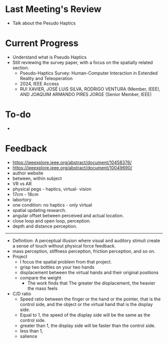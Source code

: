 # Last Meeting's Review
- Talk about the Pesudo Haptics
# Current Progress
- Understand what is Pseudo Haptics
- Still reviewing the survey paper, with a focus on the spatially related section.
	- Pseudo-Haptics Survey: Human-Computer Interaction in Extended Reality and Teleoperation
	- 2024, IEEE Access
	- RUI XAVIER, JOSÉ LUíS SILVA, RODRIGO VENTURA (Member, IEEE),
	  AND JOAQUIM ARMANDO PIRES JORGE (Senior Member, IEEE)
# To-do
- 
# Feedback
- https://ieeexplore.ieee.org/abstract/document/10458376/
- https://ieeexplore.ieee.org/abstract/document/10049690/
- author website
- between, within subject
- VR vs AR
- physical pegs - haptics, virtual- vision
- 17cm - 18cm
- labortory
- one condition: no haptics - only virtual
- spatial updating research.
- angular offset between perceived and actual location.
- close loop and open loop, perception.
- depth and distance perception.
---
- Definition: A perceptual illusion where visual and auditory stimuli create a sense of touch without physical force feedback.
- mass perception, stiffness perception, friction perception, and so on.
- Project
	- I focus the spatial problem from that project.
	- grisp two bottles on your two hands
	- displacement between the virtual hands and their original positions
	- compare the weight
		- The work finds that The greater the displacement, the heavier the mass feels
- C/D ratio
	- Speed ratio between the finger or the hand or the pointer, that is the control side, and the object or the virtual hand that is the display side.
	- Equal to 1, the speed of the display side will be the same as the control side.
	- greater than 1, the display side will be faster than the control side.
	- less than 1, 
	- salience